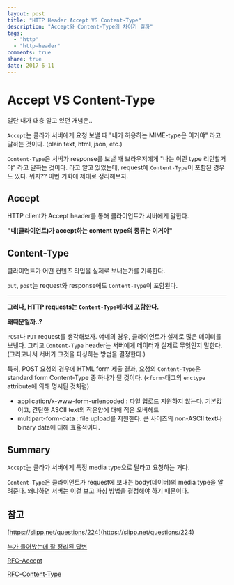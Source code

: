 ```yaml
---
layout: post
title: "HTTP Header Accept VS Content-Type"
description: "Accept와 Content-Type의 차이가 뭘까"
tags:
  - "http"
  - "http-header"
comments: true
share: true
date: 2017-6-11
---
```


# Accept VS Content-Type

일단 내가 대충 알고 있던 개념은..

`Accept`는 클라가 서버에게 요청 보낼 때  "내가 허용하는 MIME-type은 이거야" 라고 말하는 것이다.
(plain text, html, json, etc.)

`Content-Type`은 서버가 response를 보낼 때 브라우저에게 "나는 이런 type 리턴할거야" 라고 말하는 것이다.
라고 알고 있었는데, request에 `Content-Type`이 포함된 경우도 있다.
뭐지?? 이번 기회에 제대로 정리해보자.

## Accept

HTTP client가 Accept header를 통해 클라이언트가 서버에게 말한다.

**"내(클라이언트)가 accept하는 content type의 종류는 이거야"**

## Content-Type

클라이언트가 어떤 컨텐츠 타입을 실제로 보내는가를 기록한다.

`put`, `post`는 request와 response에도 `Content-Type`이 포함된다.

---

**그러나, HTTP requests는 `Content-Type`헤더에 포함한다.**

**왜때문일까..?**

`POST`나 `PUT` request를 생각해보자. 얘네의 경우, 클라이언트가 실제로 많은 데이터를 보낸다. 그리고 `Content-Type` header는 서버에게 데이터가 실제로 무엇인지 말한다. (그리고나서 서버가 그것을 파싱하는 방법을 결정한다.)

특히, POST 요청의 경우에 HTML form 제출 결과, 요청의 `Content-Type`은 standard form Content-Type 중 하나가 될 것이다. (`<form>`태그의 `enctype` attribute에 의해 명시된 것처럼)

- application/x-www-form-urlencoded : 파일 업로드 지원하지 않는다. 기본값이고, 간단한 ASCII text의 작은양에 대해 적은 오버헤드
- multipart-form-data : file upload를 지원한다. 큰 사이즈의 non-ASCII text나 binary data에 대해 효율적이다.


## Summary

`Accept`는 클라가 서버에게 특정 media type으로 달라고 요청하는 거다.

`Content-Type`은 클라이언트가 request에 보내는 body(데이터)의 media type을 알려준다. 왜냐하면 서버는 이걸 보고 파싱 방법을 결정해야 하기 때문이다.


## 참고

[https://slipp.net/questions/224](https://slipp.net/questions/224)

[누가 물어봤는데 잘 정리된 답변](https://webmasters.stackexchange.com/questions/31212/difference-between-the-accept-and-content-type-http-headers)

[RFC-Accept](https://www.w3.org/Protocols/rfc2616/rfc2616-sec14.html#sec14.1)

[RFC-Content-Type](https://www.w3.org/Protocols/rfc2616/rfc2616-sec14.html#sec14.17)
